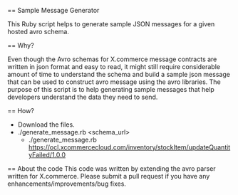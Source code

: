 == Sample Message Generator

This Ruby script helps to generate sample JSON messages for a given hosted avro schema.

== Why?

Even though the Avro schemas for X.commerce message contracts are written in json format and easy to read, it might still require considerable amount of time to understand the schema and build a sample json message that can be used to construct avro message using the avro libraries. The purpose of this script is to help generating sample messages that help developers understand the data they need to send.

== How?
* Download the files. 
* ./generate_message.rb <schema_url>
	* ./generate_message.rb https://ocl.xcommercecloud.com/inventory/stockItem/updateQuantityFailed/1.0.0

== About the code
This code was written by extending the avro parser written for X.commerce.
Please submit a  pull request if you have any enhancements/improvements/bug fixes.

